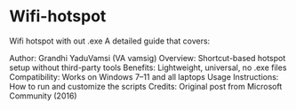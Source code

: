 # Wifi-hotspot
Wifi hotspot with out .exe
A detailed guide that covers:

Author: Grandhi YaduVamsi (VA vamsig)
Overview: Shortcut-based hotspot setup without third-party tools
Benefits: Lightweight, universal, no .exe files
Compatibility: Works on Windows 7–11 and all laptops
Usage Instructions: How to run and customize the scripts
Credits: Original post from Microsoft Community (2016)
